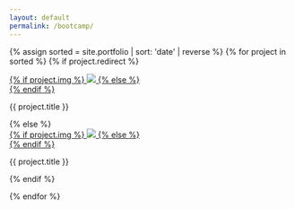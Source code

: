 ```yaml
---
layout: default
permalink: /bootcamp/
---
```

{% assign sorted = site.portfolio | sort: 'date' | reverse %}
{% for project in sorted %}
{% if project.redirect %}
<div class="project">
    <div class="thumbnail">
        <a href="{{ project.redirect }}" target="_blank">
        {% if project.img %}
        <img class="thumbnail" src="{{ project.img }}"/>
        {% else %}
        <div class="thumbnail blankbox"></div>
        {% endif %}
        <span>
            <!-- <p>{{ project.description }}</p> -->
        </span>
        </a>
    </div>
    <p class="caption"> {{ project.title }}</p>
</div>
{% else %}

<div class="project ">
    <div class="thumbnail">
        <a href="{{ site.baseurl }}{{ project.url }}">
        {% if project.img %}
        <img class="thumbnail" src="{{ project.img }}"/>
        {% else %}
        <div class="thumbnail blankbox"></div>
        {% endif %}
        <span>
            <!-- <p>{{ project.description }}</p> -->
        </span>
        </a>
    </div>
    <p class="caption"> {{ project.title }}</p>
</div>

{% endif %}

{% endfor %}

